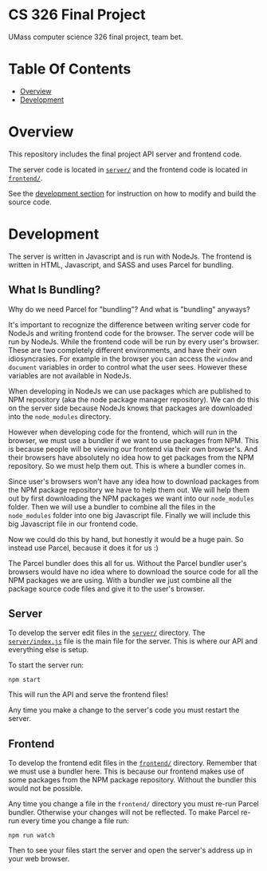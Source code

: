 # CS 326 Final Project
UMass computer science 326 final project, team bet.

# Table Of Contents
- [Overview](#overview)
- [Development](#development)

# Overview
This repository includes the final project API server and frontend code.

The server code is located in [`server/`](./server) and the frontend code is
located in [`frontend/`](./frontend). 

See the [development section](#development) for instruction on how to modify
and build the source code.

# Development
The server is written in Javascript and is run with NodeJs. The frontend is 
written in HTML, Javascript, and SASS and uses Parcel for bundling.

## What Is Bundling?
Why do we need Parcel for "bundling"? And what is "bundling" anyways?

It's important to recognize the difference between writing server code for 
NodeJs and writing frontend code for the browser. The server code will be run
by NodeJs. While the frontend code will be run by every user's browser. These
are two completely different environments, and have their own idiosyncrasies. 
For example in the browser you can access the `window` and `document` variables
in order to control what the user sees. However these variables are not 
available in NodeJs.

When developing in NodeJs we can use packages which are published to 
NPM repository (aka the node package manager repository). We can do this on the
server side because NodeJs knows that packages are downloaded into the 
`node_modules` directory.

However when developing code for the frontend, which will run in the browser, we
must use a bundler if we want to use packages from NPM. This is because people
will be viewing our frontend via their own browser's. And their browsers have 
absolutely no idea how to get packages from the NPM repository. So we must help 
them out. This is where a bundler comes in. 

Since user's browsers won't have any idea how to download packages from the NPM
package repository we have to help them out. We will help them out by first 
downloading the NPM packages we want into our `node_modules` folder. Then we 
will use a bundler to combine all the files in the `node_modules` folder into
one big Javascript file. Finally we will include this big Javascript file in our
frontend code. 

Now we could do this by hand, but honestly it would be a huge pain. So instead
use Parcel, because it does it for us :)

The Parcel bundler does this all for us. Without the Parcel bundler user's 
browsers would have no idea where to download the source code for all the NPM
packages we are using. With a bundler we just combine all the package source 
code files and give it to the user's browser.

## Server
To develop the server edit files in the [`server/`](./server) directory. The
[`server/index.js`](./server/index.js) file is the main file for the server. 
This is where our API and everything else is setup.

To start the server run:

```
npm start
```

This will run the API and serve the frontend files!

Any time you make a change to the server's code you must restart the server.

## Frontend
To develop the frontend edit files in the [`frontend/`](./frontend) directory. 
Remember that we must use a bundler here. This is because our frontend makes use
of some packages from the NPM package repository. Without the bundler this would
not be possible. 

Any time you change a file in the `frontend/` directory you must re-run Parcel 
bundler. Otherwise your changes will not be reflected. To make Parcel re-run
every time you change a file run:

```
npm run watch
```

Then to see your files start the server and open the server's address up in 
your web browser.
